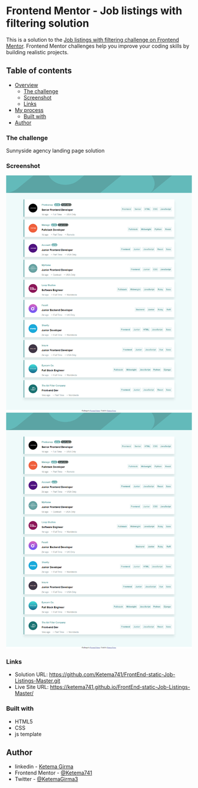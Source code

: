 # Frontend Mentor - Job listings with filtering solution

This is a solution to the [Job listings with filtering challenge on Frontend Mentor](https://www.frontendmentor.io/challenges/job-listings-with-filtering-ivstIPCt). Frontend Mentor challenges help you improve your coding skills by building realistic projects. 

## Table of contents

- [Overview](#overview)
  - [The challenge](#the-challenge)
  - [Screenshot](#screenshot)
  - [Links](#links)
- [My process](#my-process)
  - [Built with](#built-with)
- [Author](#author)

### The challenge
Sunnyside agency landing page solution


### Screenshot

![desktop view of Job listings with filtering challenge ](./images/desktop.png)
![phone view of Job listings with filtering challenge](./images/desktop.png)

### Links

- Solution URL: https://github.com/Ketema741/FrontEnd-static-Job-Listings-Master.git
- Live Site URL: https://ketema741.github.io/FrontEnd-static-Job-Listings-Master/

### Built with
- HTML5 
- CSS 
- js template


## Author

- linkedin - [Ketema Girma](https://www.linkedin.com/in/ketema-girma-608729228/)
- Frontend Mentor - [@Ketema741](https://www.frontendmentor.io/profile/Ketema741)
- Twitter - [@KetemaGirma3](https://www.twitter.com/KetemaGirma3)
